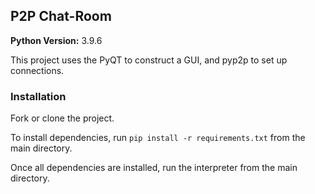 ## P2P Chat-Room
**Python Version:** 3.9.6

This project uses the PyQT to construct a GUI, and pyp2p to set up connections.

### Installation 
Fork or clone the project.

To install dependencies, run
```pip install -r requirements.txt```
from the main directory.

Once all dependencies are installed, run the interpreter from the main directory.
